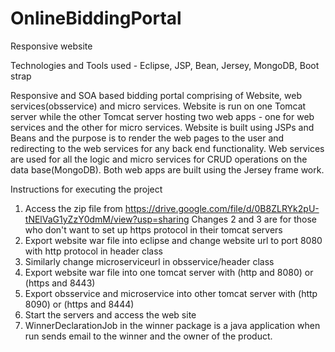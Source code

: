 # OnlineBiddingPortal
Responsive website

Technologies and Tools used - Eclipse, JSP, Bean, Jersey, MongoDB, Boot strap


Responsive and SOA based bidding portal comprising of Website, web services(obsservice) and micro services.
Website is run on one Tomcat server while the other Tomcat server hosting two web apps - one for web services and the other for micro services.
Website is built using JSPs and Beans and the purpose is to render the web pages to the user and redirecting to the web services for any back end functionality.
Web services are used for all the logic and micro services for CRUD operations on the data base(MongoDB). Both web apps are built using the Jersey frame work.

Instructions for executing the project
1. Access the zip file from https://drive.google.com/file/d/0B8ZLRYk2pU-tNElVaG1yZzY0dmM/view?usp=sharing
Changes 2 and 3 are for those who don't want to set up  https protocol in their tomcat servers
2. Export website war file into eclipse and change website url to port 8080 with http protocol in header class
3. Similarly change microserviceurl in obsservice/header class
4. Export website war file into one tomcat server with (http and 8080) or (https and 8443)
5. Export obsservice and microservice into other tomcat server with (http 8090) or (https and 8444)
6. Start the servers and access the web site
7. WinnerDeclarationJob in the winner package is a java application when run sends email to the winner and the owner of the product.
